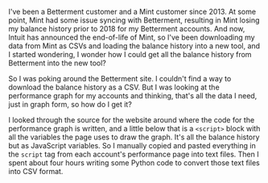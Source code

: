I've been a Betterment customer and a Mint customer since 2013. At some point, Mint had some issue syncing with Betterment, resulting in Mint losing my balance history prior to 2018 for my Betterment accounts. And now, Intuit has announced the end-of-life of Mint, so I've been downloading my data from Mint as CSVs and loading the balance history into a new tool, and I started wondering, I wonder how I could get all the balance history from Betterment into the new tool?

So I was poking around the Betterment site. I couldn't find a way to download the balance history as a CSV. But I was looking at the performance graph for my accounts and thinking, that's all the data I need, just in graph form, so how do I get it?

I looked through the source for the website around where the code for the performance graph is written, and a little below that is a `<script>` block with all the variables the page uses to draw the graph. It's all the balance history but as JavaScript variables. So I manually copied and pasted everything in the `script` tag from each account's performance page into text files. Then I spent about four hours writing some Python code to convert those text files into CSV format.
